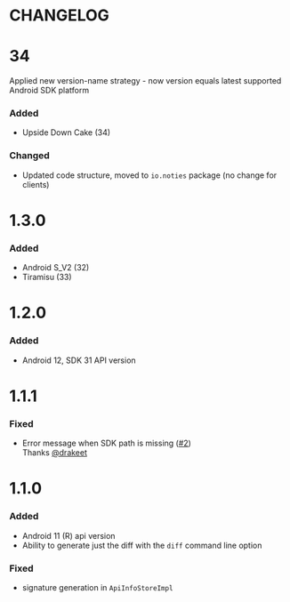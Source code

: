 # CHANGELOG

# 34
Applied new version-name strategy - now version equals latest supported Android SDK platform
### Added
* Upside Down Cake (34)

### Changed
* Updated code structure, moved to `io.noties` package (no change for clients)


# 1.3.0
### Added
* Android S_V2 (32)
* Tiramisu (33)


# 1.2.0
### Added
* Android 12, SDK 31 API version

# 1.1.1
### Fixed
* Error message when SDK path is missing ([#2])<br>Thanks [@drakeet]

[#2]: https://github.com/noties/Enhance/pull/2
[@drakeet]: https://github.com/drakeet

# 1.1.0
### Added
* Android 11 (R) api version
* Ability to generate just the diff with the `diff` command line option

### Fixed
* signature generation in `ApiInfoStoreImpl` 